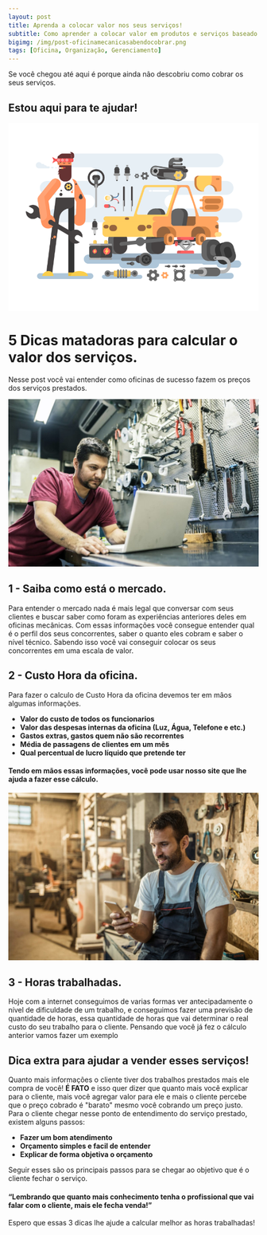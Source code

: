 ```yaml
---  
layout: post
title: Aprenda a colocar valor nos seus serviços!  
subtitle: Como aprender a colocar valor em produtos e serviços baseado na sua oficina.  
bigimg: /img/post-oficinamecanicasabendocobrar.png  
tags: [Oficina, Organização, Gerenciamento]  
--- 
```

  
Se você chegou até aqui é porque ainda não descobriu como cobrar os seus serviços.
## Estou aqui para te ajudar!  
![images](../img/auto_detailing_kit8-net.png)

# 5 Dicas matadoras para calcular o valor dos serviços.
Nesse post você vai entender como oficinas de sucesso fazem os preços dos serviços prestados.
 
![images](../img/saiba-como-esta-o-mercado-de-oficinas-mecanicas.jpg)

## 1 - Saiba como está o mercado. 
Para entender o mercado nada é mais legal que conversar com seus clientes e buscar saber como foram as experiências anteriores deles em oficinas mecânicas.
Com essas informações você consegue entender qual é o perfil dos seus concorrentes, saber o quanto eles cobram e saber o nível técnico.
Sabendo isso você vai conseguir colocar os seus concorrentes em uma escala de valor.
  
## 2 - Custo Hora da oficina.  
Para fazer o calculo de Custo Hora da oficina devemos ter em mãos algumas informações.
 - **Valor do custo de todos os funcionarios**
 - **Valor das despesas internas da oficina (Luz, Água, Telefone e etc.)**
 - **Gastos extras, gastos quem não são recorrentes**  
 - **Média de passagens de clientes em um mês**
 - **Qual percentual de lucro líquido que pretende ter**

#### Tendo em mãos essas informações, você pode usar nosso site que lhe ajuda a fazer esse cálculo.

![images](../img/internet-ajudando-oficinas-mecanicas.jpg)
## 3 - Horas trabalhadas.  
Hoje com a internet conseguimos de varias formas ver antecipadamente o nível de dificuldade de um trabalho, e conseguimos fazer uma previsão de quantidade de horas, essa quantidade de horas que vai determinar o real custo do seu trabalho para o cliente.
Pensando que você já fez o cálculo anterior vamos fazer um exemplo

## Dica extra para ajudar a vender esses serviços!
Quanto mais informações o cliente tiver dos trabalhos prestados mais ele compra de você! **É FATO** e isso quer dizer que quanto mais você explicar para o cliente, mais você agregar valor para ele e mais o cliente percebe que o preço cobrado é "barato" mesmo você cobrando um preço justo.
Para o cliente chegar nesse ponto de entendimento do serviço prestado, existem alguns passos:
- **Fazer um bom atendimento**
- **Orçamento simples e facil de entender**
- **Explicar de forma objetiva o orçamento**

Seguir esses são os principais passos para se chegar ao objetivo que é o cliente fechar o serviço.

  
#### “Lembrando que quanto mais conhecimento tenha o profissional que vai falar com o cliente, mais ele fecha venda!”

Espero que essas 3 dicas lhe ajude a calcular melhor as horas trabalhadas!
